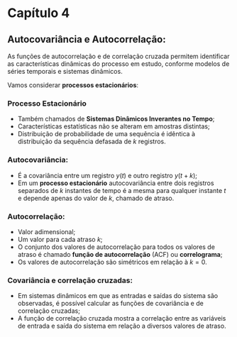 # Capítulo 4

## Autocovariância e Autocorrelação:

As funções de autocorrelação e de correlação cruzada permitem identificar as características dinâmicas do processo em estudo, conforme modelos de séries temporais e sistemas dinâmicos.

Vamos considerar **processos estacionários**:

### Processo Estacionário

* Também chamados de **Sistemas Dinâmicos Inverantes no Tempo**;
* Características estatísticas não se alteram em amostras distintas;
* Distribuição de probabilidade de uma sequência é idêntica à distribuição da sequência defasada de $k$ registros.

### Autocovariância:

* É a covariância entre um registro $y(t)$ e outro registro $y(t + k)$;
* Em um **processo estacionário** autocovariância entre dois registros separados de $k$ instantes de tempo é a mesma para qualquer instante $t$ e depende apenas do valor de $k$, chamado de atraso.

### Autocorrelação:

* Valor adimensional;
* Um valor para cada atraso $k$;
* O conjunto dos valores de autocorrelação para todos os valores de atraso é chamado **função de autocorrelação** (ACF) ou **correlograma**;
* Os valores de autocorrelação são simétricos em relação à $k= 0$.

### Covariância e correlação cruzadas:

* Em sistemas dinâmicos em que as entradas e saídas do sistema são observadas, é possível calcular as funções de covariância e de correlação cruzadas;
* A função de correlação cruzada mostra a correlação entre as variáveis de entrada e saída do sistema em relação a diversos valores de atraso.
